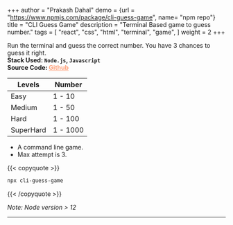 +++
author = "Prakash Dahal"
demo = {url = "https://www.npmjs.com/package/cli-guess-game", name= "npm repo"}
title = "CLI Guess Game"
description = "Terminal Based game to guess number."
tags = [
    "react",
    "css",
    "html",
    "terminal",
    "game",
]
weight = 2
+++

Run the terminal and guess the correct number. You have 3 chances to guess it right. \
**Stack Used: `Node.js`, `Javascript`** \
**Source Code: <a href="https://github.com/PrakashDahal/cli-guess-game" target="_blank" style="color: #ffa07a;"> Github </a>**

<!--more-->

| Levels    | Number   |
| --------- | -------- |
| Easy      | 1 - 10   |
| Medium    | 1 - 50   |
| Hard      | 1 - 100  |
| SuperHard | 1 - 1000 |

- A command line game.
- Max attempt is 3.

{{< copyquote >}}

```bash
npx cli-guess-game
```

{{< /copyquote >}}

_Note: Node version > 12_

---
